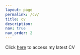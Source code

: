 ```yaml
---
layout: page
permalink: /cv/
title: cv
description: 
nav: true
nav_order: 2
---
```


Click [here](https://drive.google.com/file/d/1iFt6-qBHPiVu-qOi1yTXS46tz37rsWeG/view?usp=sharing) to access my latest CV
